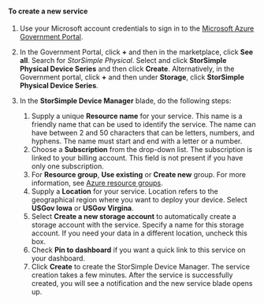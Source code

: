 <!--author=SharS last changed: 9/17/15-->


#### To create a new service
1. Use your Microsoft account credentials to sign in to the [Microsoft Azure Government Portal](https://portal.azure.us/).
2. In the Government Portal, click **+** and then in the marketplace, click **See all**. Search for _StorSimple Physical_. Select and click **StorSimple Physical Device Series** and then click **Create**. Alternatively, in the Government portal, click **+** and then under **Storage**, click **StorSimple Physical Device Series**.
3. In the **StorSimple Device Manager** blade, do the following steps:
   
   1. Supply a unique **Resource name** for your service. This name is a friendly name that can be used to identify the service. The name can have between 2 and 50 characters that can be letters, numbers, and hyphens. The name must start and end with a letter or a number.
   2. Choose a **Subscription** from the drop-down list. The subscription is linked to your billing account. This field is not present if you have only one subscription.
   3. For **Resource group**, **Use existing** or **Create new** group. For more information, see [Azure resource groups](https://azure.microsoft.com/documentation/articles/virtual-machines-windows-infrastructure-resource-groups-guidelines/).
   4. Supply a **Location** for your service. Location refers to the geographical region where you want to deploy your device. Select **USGov Iowa** or **USGov Virgina**.
   5. Select **Create a new storage account** to automatically create a storage account with the service. Specify a name for this storage account. If you need your data in a different location, uncheck this box.
   6. Check **Pin to dashboard** if you want a quick link to this service on your dashboard.
   7. Click **Create** to create the StorSimple Device Manager. The service creation takes a few minutes. After the service is successfully created, you will see a notification and the new service blade opens up.


